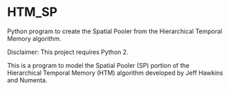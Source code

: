 # HTM_SP
Python program to create the Spatial Pooler from the Hierarchical Temporal Memory algorithm.

Disclaimer: This project requires Python 2.

This is a program to model the Spatial Pooler (SP) portion of the Hierarchical Temporal Memory (HTM) algorithm
developed by Jeff Hawkins and Numenta.
